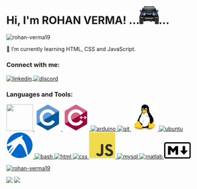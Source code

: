 # Hi, I'm ROHAN VERMA!  ...<img src="jdm.gif" width="10%" alt="jdm" />...
           
<!--- ---><!--- ---><!--- ---><!--- ---><!--- ---><!--- --->
<!--- ---><!--- ---><!--- ---><!--- ---><!--- ---><!--- ---><!--- ---><!--- ---><!--- ---><!--- ---><!--- ---><!--- ---><!--- --->

<p align="left"> <img src="https://komarev.com/ghpvc/?username=rohan-verma19&label=Profile%20views&color=0e75b6&style=flat" alt="rohan-verma19" /> </p>

🌱 I’m currently learning HTML, CSS and JavaScript.

### Connect with me:

<p align="left">
 <a href="https://www.linkedin.com/in/rohan-verma-733746175/" target="_blank" rel="noreferrer">
  <img align="center" src="https://raw.githubusercontent.com/rahuldkjain/github-profile-readme-generator/master/src/images/icons/Social/linked-in-alt.svg" title="Linkedin" alt="linkedin" height="50" width="50" />
 </a>
 <a href="https://discordapp.com/users/BATMAN#7625" target="_blank" rel="noreferrer">
  <img align="center" src="https://raw.githubusercontent.com/rahuldkjain/github-profile-readme-generator/master/src/images/icons/Social/discord.svg" title="Discord" alt="discord" height="70" width="70" />
 </a>
</p>

### Languages and Tools:

<a href="https://www.python.org/" target="_blank" rel="noreferrer">
    <img src="https://www.vectorlogo.zone/logos/python/python-icon.svg" width ="70" height="70"/>
</a>
<a href="https://www.cprogramming.com/" target="_blank" rel="noreferrer"> 
    <img src="https://raw.githubusercontent.com/devicons/devicon/master/icons/c/c-original.svg" title="C" alt="c" width="70" height="70"/>
</a>
<a href="https://www.w3schools.com/cpp/" target="_blank" rel="noreferrer"> 
    <img src="https://raw.githubusercontent.com/devicons/devicon/master/icons/cplusplus/cplusplus-original.svg" title="C++" alt="cplusplus" width="70" height="70"/> 
</a> 
<a href="https://www.arduino.cc/" target="_blank" rel="noreferrer"> 
    <img src="https://cdn.worldvectorlogo.com/logos/arduino-1.svg" title="Arduino" alt="arduino" width="70" height="70"/> 
</a> 
<a href="https://git-scm.com/" target="_blank" rel="noreferrer">
    <img src=https://www.vectorlogo.zone/logos/git-scm/git-scm-icon.svg title="Git" alt="git" width ="70" height="70"/>
</a>
<a href="https://www.linux.org/" target="_blank" rel="noreferrer"> 
    <img src="https://raw.githubusercontent.com/devicons/devicon/master/icons/linux/linux-original.svg" title="Linux" alt="linux" width="70" height="70"/> 
</a>
<a href="https://ubuntu.com/" target="_blank" rel="noreferrer"> 
    <img src="https://www.vectorlogo.zone/logos/ubuntu/ubuntu-icon.svg" title="Ubuntu" alt="ubuntu" width="70" height="70"/> 
</a>
<a href="http://www.lxde.org/" target="_blank" rel="noreferrer"> 
    <img src="LXDE.png" title="LXDE" alt="lxde" width="70" height="70"/> 
</a>
<a href="https://www.gnu.org/software/bash/" target="_blank" rel="noreferrer"> 
    <img src="https://bashlogo.com/img/symbol/svg/full_colored_dark.svg" title="Bash" alt="bash" width="70" height="70"/> 
</a>
<a href="https://developer.mozilla.org/en-US/docs/Web/HTML" target="_blank" rel="noreferrer"> 
    <img src="https://www.vectorlogo.zone/logos/w3_html5/w3_html5-icon.svg" title="HTML" alt="html" width="70" height="70"/> 
</a>
<a href="https://developer.mozilla.org/en-US/docs/Web/CSS" target="_blank" rel="noreferrer"> 
    <img src="https://www.vectorlogo.zone/logos/w3_css/w3_css-icon.svg" title="CSS" alt="css" width="70" height="70"/> 
</a>
<a href="https://developer.mozilla.org/en-US/docs/Web/JavaScript" target="_blank" rel="noreferrer"> 
    <img src="https://raw.githubusercontent.com/devicons/devicon/master/icons/javascript/javascript-original.svg" title="JavaScript" alt="javascript" width="70" height="70"/> 
</a>
<a href="https://www.mysql.com/" target="_blank" rel="noreferrer"> 
    <img src="https://www.vectorlogo.zone/logos/mysql/mysql-official.svg" title="MySQL" alt="mysql" width="110"/> 
</a>
<a href="https://in.mathworks.com/products/matlab.html" target="_blank" rel="noreferrer"> 
    <img src="https://upload.wikimedia.org/wikipedia/commons/2/21/Matlab_Logo.png" title="MATLab" alt="matlab" width="70" height="70"/> 
</a>
<a href="https://github.com/rohan-verma19/markdown-reference/blob/master/Markdown-Cheatsheet.md" target="_blank" rel="noreferrer">
    <img src="markdown.png" title="Markdown" alt="markdown" width="70"/>
</a>

<p align="left"> 
 <a href="https://github.com/rohan-verma19/github-profile-trophy">
  <img src="https://github-profile-trophy.vercel.app/?username=rohan-verma19&theme=radical&title=Joined2020,Commits,Stars,PullRequest,Repositories" alt="rohan-verma19" />
 </a> 
</p>

<img src="https://github-readme-stats.vercel.app/api?username=rohan-verma19&show_icons=true&theme=radical&hide=issues&cache_seconds=1800" />

<img width="46%" src="https://github-readme-stats.vercel.app/api/top-langs?username=rohan-verma19&show_icons=true&theme=radical&locale=en&layout=compact"/>
<!--
**rohan-verma19/rohan-verma19** is a ✨ _special_ ✨ repository because its `README.md` (this file) appears on your GitHub profile.

Here are some ideas to get you started:

- 🔭 I’m currently working on ...
- 🌱 I’m currently learning ...
- 👯 I’m looking to collaborate on ...
- 🤔 I’m looking for help with ...
- 💬 Ask me about ...
- 📫 How to reach me: ...
- 😄 Pronouns: ...
- ⚡ Fun fact: ...
-->
